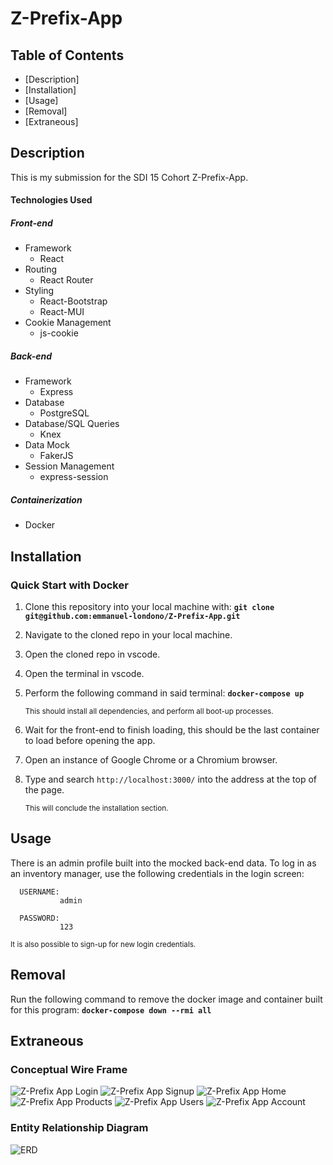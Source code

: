 # Z-Prefix-App


## Table of Contents

- [Description]
- [Installation]
- [Usage]
- [Removal]
- [Extraneous]



## Description

This is my submission for the SDI 15 Cohort Z-Prefix-App.

#### Technologies Used
##### Front-end 
+ Framework
	+ React
+ Routing
	+ React Router
+ Styling
	+ React-Bootstrap
	+ React-MUI
+ Cookie Management
	+ js-cookie


##### Back-end 
+ Framework
	+ Express
+ Database
	+ PostgreSQL
+ Database/SQL Queries
	+ Knex
+ Data Mock
	+ FakerJS
+ Session Management
	+ express-session

##### Containerization
+ Docker


## Installation

### Quick Start with Docker


1. Clone this repository into your local machine with:       **```git clone git@github.com:emmanuel-londono/Z-Prefix-App.git```**

2. Navigate to the cloned repo in your local machine.

3. Open the cloned repo in vscode.

4. Open the terminal in vscode.

5. Perform the following command in said terminal:   **```docker-compose up```**

	<sub> This should install all dependencies, and perform all boot-up processes.</sub>
	
6. Wait for the front-end to finish loading, this should be the last container to load before opening the app. 

7. Open an instance of Google Chrome or a Chromium browser.

8. Type and search ```http://localhost:3000/``` into the address at the top of the page. 

	<sub> This will conclude the installation section.</sub>


## Usage

There is an admin profile built into the mocked back-end data. To log in as an inventory manager, use the following credentials in the login screen: 


      USERNAME:
               admin
               
      PASSWORD:
               123
	              
<sub>It is also possible to sign-up for new login credentials. </sub>


## Removal

Run the following command to remove the docker image and container built for this program: **```docker-compose down --rmi all```**


## Extraneous

### Conceptual Wire Frame

![Z-Prefix App Login](https://user-images.githubusercontent.com/123216952/230739645-503182fd-3300-40e2-abb3-55bf8828e3bd.png)
![Z-Prefix App Signup](https://user-images.githubusercontent.com/123216952/230739652-a478ea7b-355f-4e16-8e28-225616fc9795.png)
![Z-Prefix App Home](https://user-images.githubusercontent.com/123216952/230739654-9fc1cc1f-e1ed-4667-9e4f-beb19f244bb7.png)
![Z-Prefix App Products](https://user-images.githubusercontent.com/123216952/230739658-5ff47cb2-cfb6-4672-b1ce-46e69dbd2944.png)
![Z-Prefix App Users](https://user-images.githubusercontent.com/123216952/230739662-bd4ed1ca-6926-4f4c-a110-1dcaed3aef8c.png)
![Z-Prefix App Account](https://user-images.githubusercontent.com/123216952/230739666-d0ad3a28-66b3-45ed-9e12-9a401fbdf490.png)

### Entity Relationship Diagram
![ERD](https://user-images.githubusercontent.com/123216952/230739845-8ca047a0-5057-4c63-a1a4-a9f5dd31685c.png)


